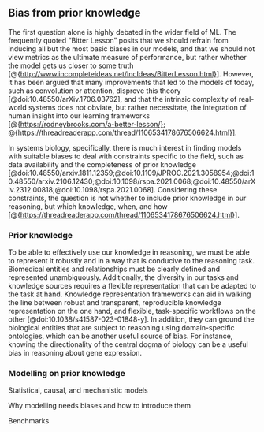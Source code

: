 ## Bias from prior knowledge

The first question alone is highly debated in the wider field of ML.
The frequently quoted “Bitter Lesson” posits that we should refrain from inducing all but the most basic biases in our models, and that we should not view metrics as the ultimate measure of performance, but rather whether the model gets us closer to some truth [@{http://www.incompleteideas.net/IncIdeas/BitterLesson.html}].
However, it has been argued that many improvements that led to the models of today, such as convolution or attention, disprove this theory [@doi:10.48550/arXiv.1706.03762], and that the intrinsic complexity of real-world systems does not obviate, but rather necessitate, the integration of human insight into our learning frameworks [@{https://rodneybrooks.com/a-better-lesson/}; @{https://threadreaderapp.com/thread/1106534178676506624.html}].

In systems biology, specifically, there is much interest in finding models with suitable biases to deal with constraints specific to the field, such as data availability and the completeness of prior knowledge [@doi:10.48550/arxiv.1811.12359;@doi:10.1109/JPROC.2021.3058954;@doi:10.48550/arxiv.2106.12430;@doi:10.1098/rspa.2021.0068;@doi:10.48550/arXiv.2312.00818;@doi:10.1098/rspa.2021.0068].
Considering these constraints, the question is not whether to include prior knowledge in our reasoning, but which knowledge, when, and how [@{https://threadreaderapp.com/thread/1106534178676506624.html}].

### Prior knowledge

To be able to effectively use our knowledge in reasoning, we must be able to represent it robustly and in a way that is conducive to the reasoning task.
Biomedical entities and relationships must be clearly defined and represented unambiguously.
Additionally, the diversity in our tasks and knowledge sources requires a flexible representation that can be adapted to the task at hand.
Knowledge representation frameworks can aid in walking the line between robust and transparent, reproducible knowledge representation on the one hand, and flexible, task-specific workflows on the other [@doi:10.1038/s41587-023-01848-y].
In addition, they can ground the biological entities that are subject to reasoning using domain-specific ontologies, which can be another useful source of bias.
For instance, knowing the directionality of the central dogma of biology can be a useful bias in reasoning about gene expression.

### Modelling on prior knowledge

Statistical, causal, and mechanistic models

Why modelling needs biases and how to introduce them

Benchmarks
